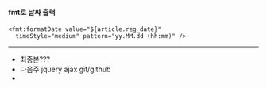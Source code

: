 #### fmt로 날짜 출력

```
<fmt:formatDate value="${article.reg_date}"
  timeStyle="medium" pattern="yy.MM.dd (hh:mm)" />
```

---

-	최종본???
-	다음주 jquery ajax git/github
-
